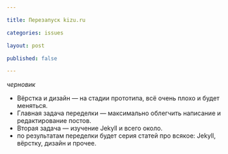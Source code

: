 ```yaml
---

title: Перезапуск kizu.ru

categories: issues

layout: post

published: false

---
```


_черновик_

- Вёрстка и дизайн — на стадии прототипа, всё очень плохо и будет меняться.
- Главная задача переделки — максимально облегчить написание и редактирование постов.
- Вторая задача — изучение Jekyll и всего около.
- по результатам переделки будет серия статей про всякое: Jekyll, вёрстку, дизайн и прочее.